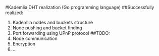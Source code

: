 #Kademlia DHT realization (Go programming language)
##Successfully realized:
1. Kademlia nodes and buckets structure
2. Node pushing and bucket finding
3. Port forwarding using UPnP protocol
##TODO:
1. Node communication
2. Encryption
3. ...
